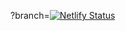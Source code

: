 ?branch=[![Netlify Status](https://api.netlify.com/api/v1/badges/eb0af40c-5aa2-4c8a-a945-f0f74d429e67/deploy-status)](https://app.netlify.com/sites/courageous-bombolone-6e67b9/deploys)